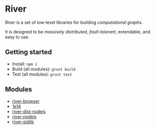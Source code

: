 River
=====

River is a set of low-level libraries for building *computational graphs*.

It is designed to be *massively distributed*, *fault-tolerant*, extendable, and 
easy to use.

Getting started
---------------

* Install: `npm i`
* Build (all modules): `grunt build`
* Test (all modules): `grunt test`

Modules
-------

* [river-browser](modules/browser/README.md)
* [1e14](modules/1e14/README.md)
* [river-dist-nodejs](modules/dist-nodejs/README.md)
* [river-nodejs](modules/nodejs/README.md)
* [river-stdlib](modules/stdlib/README.md)

